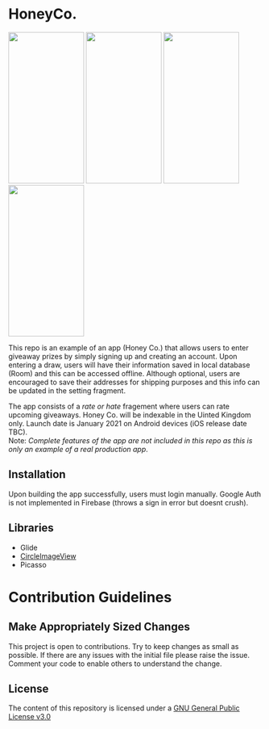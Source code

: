 # HoneyCo.

<img src="https://user-images.githubusercontent.com/35464967/101660670-534f7900-3a3f-11eb-8366-779f8e6bdcaa.jpg" width="150" height="300"> <img src="https://user-images.githubusercontent.com/35464967/101660664-521e4c00-3a3f-11eb-9a28-18648300db55.jpg" width="150" height="300"> <img src="https://user-images.githubusercontent.com/35464967/101663604-d1f9e580-3a42-11eb-9821-109d163d40c0.jpg" width="150" height="300"> 
<img src="https://user-images.githubusercontent.com/35464967/101663955-3026c880-3a43-11eb-9e2e-8b83b4a29dd8.jpg" width="150" height="300">



This repo is an example of an app (Honey Co.) that allows users to enter giveaway prizes by simply signing up and creating an account.
Upon entering a draw, users will have their information saved in local database (Room) and this can be accessed offline.
Although optional, users are encouraged to save their addresses for shipping purposes and this info can be updated 
in the setting fragment.

The app consists of a _rate or hate_ fragement where users can rate upcoming giveaways.
Honey Co. will be indexable in the Uinted Kingdom only. Launch date is January 2021 on Android devices (iOS release date TBC).  
Note: _Complete features of the app are not included in this repo as this is only an example of a real production app_. 

## Installation

Upon building the app successfully, users must login manually.
Google Auth is not implemented in Firebase (throws a sign in error but doesnt crush). 


## Libraries

* Glide
* [CircleImageView](https://github.com/hdodenhof/CircleImageView)
* Picasso 

# Contribution Guidelines 

## Make Appropriately Sized Changes

This project is open to contributions. Try to keep changes as small as possible.
If there are any issues with the initial file please raise the issue.
Comment your code to enable others to understand the change. 



## License 

The content of this repository is licensed under a [GNU General Public License v3.0](https://choosealicense.com/licenses/gpl-3.0/) 

